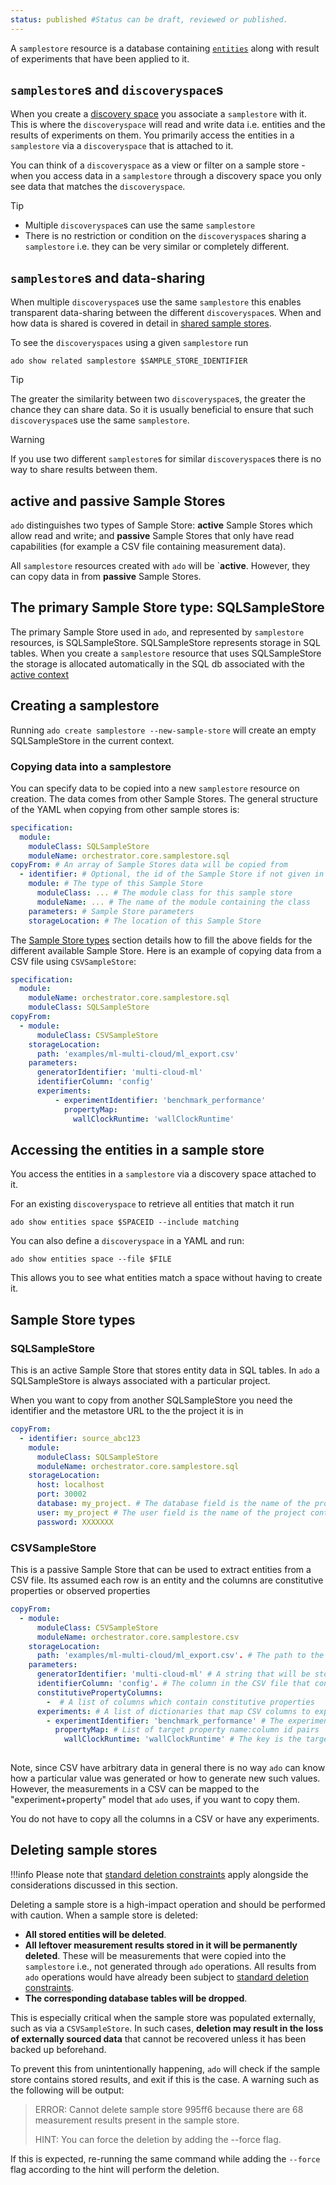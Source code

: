 ```yaml
---
status: published #Status can be draft, reviewed or published. 
---
```


A `samplestore` resource is a database containing [`entities`](../core-concepts/entity-spaces.md#entities) along with result of experiments that have been applied to it.

## `samplestore`s and `discoveryspace`s

When you create a [discovery space](discovery-spaces.md) you associate a `samplestore` with it.
This is where the `discoveryspace` will read and write data i.e. entities and the results of experiments on them.
You primarily access the entities in a `samplestore` via a `discoveryspace` that is attached to it.  

You can think of a `discoveryspace` as a view or filter on a sample store - when you access data in a `samplestore` through a discovery space
you only see data that matches the `discoveryspace`.

>[!TIP]
> * Multiple `discoveryspace`s can use the same `samplestore`
> * There is no restriction or condition on the `discoveryspace`s sharing a `samplestore` i.e. they can be very similar or completely different. 

## `samplestore`s and data-sharing

When multiple `discoveryspace`s use the same `samplestore` this enables transparent data-sharing between the different `discoveryspace`s.
When and how data is shared is covered in detail in [shared sample stores](../core-concepts/data-sharing.md).

To see the `discoveryspaces` using a given `samplestore` run 

```commandline
ado show related samplestore $SAMPLE_STORE_IDENTIFIER
```

>[!TIP]
> The greater the similarity between two `discoveryspace`s, the greater the chance they can share data.
> So it is usually beneficial to ensure that such `discoveryspace`s use the same `samplestore`. 

>[!WARNING]
> If you use two different `samplestore`s for similar `discoveryspace`s there is no way to share results between them. 
 
## active and passive Sample Stores

`ado` distinguishes two types of Sample Store: **active** Sample Stores which allow read and write; and **passive** Sample Stores that only have read capabilities 
(for example a CSV file containing measurement data).

All `samplestore` resources created with `ado` will be `**active**. However, they can copy data in from **passive** Sample Stores.

## The primary Sample Store type: SQLSampleStore

The primary Sample Store used in `ado`, and represented by `samplestore` resources, is SQLSampleStore. 
SQLSampleStore represents storage in SQL tables. 
When you create a `samplestore` resource that uses SQLSampleStore the storage is allocated automatically in the SQL db associated with the [active context](metastore.md#contexts-and-projects)

## Creating a samplestore

Running `ado create samplestore --new-sample-store`  will create an empty SQLSampleStore in the current context.

### Copying data into a samplestore

You can specify data to be copied into a new `samplestore` resource on creation. The data comes from other Sample Stores. 
The general structure of the YAML when copying from other sample stores is:

```yaml
specification:
  module:
    moduleClass: SQLSampleStore
    moduleName: orchestrator.core.samplestore.sql
copyFrom: # An array of Sample Stores data will be copied from
  - identifier: # Optional, the id of the Sample Store if not given in the storageLocation
    module: # The type of this Sample Store
      moduleClass: ... # The module class for this sample store
      moduleName: ... # The name of the module containing the class
    parameters: # Sample Store parameters
    storageLocation: # The location of this Sample Store 
```

The [Sample Store types](#sample-store-types) section details how to fill the above fields for the different available Sample Store.
Here is an example of copying data from a CSV file using `CSVSampleStore`:

```yaml
specification:
  module:
    moduleName: orchestrator.core.samplestore.sql
    moduleClass: SQLSampleStore
copyFrom:
  - module:
      moduleClass: CSVSampleStore
    storageLocation:
      path: 'examples/ml-multi-cloud/ml_export.csv'
    parameters:
      generatorIdentifier: 'multi-cloud-ml'
      identifierColumn: 'config'
      experiments:
          - experimentIdentifier: 'benchmark_performance'
            propertyMap:
              wallClockRuntime: 'wallClockRuntime'
```

## Accessing the entities in a sample store

You access the entities in a `samplestore` via a discovery space attached to it. 

For an existing `discoveryspace` to retrieve all entities that match it run

```commandline
ado show entities space $SPACEID --include matching
```

You can also define a `discoveryspace` in a YAML and run:

```commandline
ado show entities space --file $FILE 
```
This allows you to see what entities match a space without having to create it.


## Sample Store types

### SQLSampleStore

This is an active Sample Store that stores entity data in SQL tables. 
In `ado` a SQLSampleStore is always associated with a particular project.

When you want to copy from another SQLSampleStore you need the identifier and the metastore URL to the the project it is in

```yaml
copyFrom:
  - identifier: source_abc123
    module:
      moduleClass: SQLSampleStore
      moduleName: orchestrator.core.samplestore.sql
    storageLocation:
      host: localhost 
      port: 30002
      database: my_project. # The database field is the name of the project containing the samplestore
      user: my_project # The user field is the name of the project containing the samplestore
      password: XXXXXXX
```

### CSVSampleStore

This is a passive Sample Store that can be used to extract entities from a CSV file.
Its assumed each row is an entity and the columns are constitutive properties or observed properties

```yaml
copyFrom:
  - module:
      moduleClass: CSVSampleStore
      moduleName: orchestrator.core.samplestore.csv
    storageLocation:
      path: 'examples/ml-multi-cloud/ml_export.csv'. # The path to the CSV file
    parameters:
      generatorIdentifier: 'multi-cloud-ml' # A string that will be stored with the extracted entities as their generatorIdentifier
      identifierColumn: 'config'. # The column in the CSV file that contains the entity id
      constitutivePropertyColumns: 
        -  # A list of columns which contain constitutive properties
      experiments: # A list of dictionaries that map CSV columns to experiments and target properties. Each dictionary is an experiment
        - experimentIdentifier: 'benchmark_performance' # The experiment name you want the following properties to be associated with
          propertyMap: # List of target property name:column id pairs
            wallClockRuntime: 'wallClockRuntime' # The key is the target property name, the value is the column containing the values for that property
          
```

Note, since CSV have arbitrary data in general there is no way `ado` can know how a particular value
was generated or how to generate new such values.
However, the measurements in a CSV can be mapped to the "experiment+property" model that `ado` uses, if you want to copy them. 

You do not have to copy all the columns in a CSV or have any experiments.  

## Deleting sample stores

!!!info
    Please note that [standard deletion constraints](resources.md#deleting-resources) apply 
    alongside the considerations discussed in this section.

Deleting a sample store is a high-impact operation and should be performed with caution.
When a sample store is deleted:

- **All stored entities will be deleted**.
- **All leftover measurement results stored in it will be permanently deleted**. 
  These will be measurements that were copied into the `samplestore` i.e., not generated through `ado` operations. 
  All results from `ado` operations would have already been subject to [standard deletion constraints](resources.md#deleting-resources).
- **The corresponding database tables will be dropped**.

This is especially critical when the sample store was populated externally, such as via a `CSVSampleStore`. 
In such cases, **deletion may result in the loss of externally sourced data** that 
cannot be recovered unless it has been backed up beforehand.

To prevent this from unintentionally happening, `ado` will check if the sample store contains stored 
results, and exit if this is the case. A warning such as the following will be output:

> ERROR:  Cannot delete sample store 995ff6 because there are 68 measurement results present in the sample store.
>
> HINT:   You can force the deletion by adding the --force flag.

If this is expected, re-running the same command while adding the `--force` flag according to the hint will
perform the deletion.

